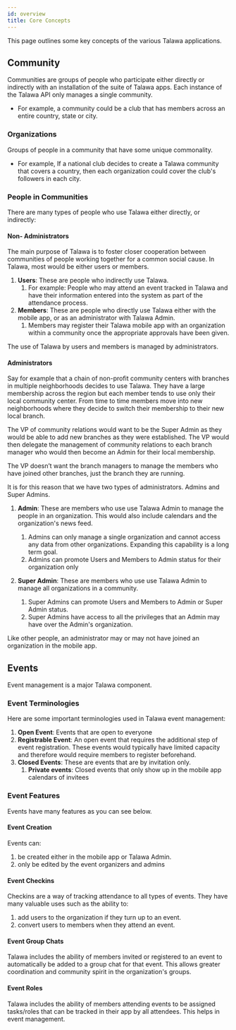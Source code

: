 ```yaml
---
id: overview
title: Core Concepts
---
```


This page outlines some key concepts of the various Talawa applications.

## Community​

Communities are groups of people who participate either directly or indirectly with an installation of the suite of Talawa apps. Each instance of the Talawa API only manages a single community.

- For example, a community could be a club that has members across an entire country, state or city.

### Organizations

Groups of people in a community that have some unique commonality.

- For example, If a national club decides to create a Talawa community that covers a country, then each organization could cover the club's followers in each city.

### People in Communities

There are many types of people who use Talawa either directly, or indirectly:

#### Non- Administrators

The main purpose of Talawa is to foster closer cooperation between communities of people working together for a common social cause. In Talawa, most would be either users or members.

1. **Users**: These are people who indirectly use Talawa.
   1. For example: People who may attend an event tracked in Talawa and have their information entered into the system as part of the attendance process.
1. **Members**: These are people who directly use Talawa either with the mobile app, or as an administrator with Talawa Admin.
   1. Members may register their Talawa mobile app with an organization within a community once the appropriate approvals have been given.

The use of Talawa by users and members is managed by administrators.

#### Administrators

Say for example that a chain of non-profit community centers with branches in multiple neighborhoods decides to use Talawa. They have a large membership across the region but each member tends to use only their local community center. From time to time members move into new neighborhoods where they decide to switch their membership to their new local branch.

The VP of community relations would want to be the Super Admin as they would be able to add new branches as they were established. The VP would then delegate the management of community relations to each branch manager who would then become an Admin for their local membership.

The VP doesn’t want the branch managers to manage the members who have joined other branches, just the branch they are running.

It is for this reason that we have two types of administrators. Admins and Super Admins.

1. **Admin**: These are members who use use Talawa Admin to manage the people in an organization. This would also include calendars and the organization's news feed. 

   1. Admins can only manage a single organization and cannot access any data from other organizations. Expanding this capability is a long term goal.
   1. Admins can promote Users and Members to Admin status for their organization only

1. **Super Admin**: These are members who use use Talawa Admin to manage all organizations in a community.
   1. Super Admins can promote Users and Members to Admin or Super Admin status.
   1. Super Admins have access to all the privileges that an Admin may have over the Admin's organization.

Like other people, an administrator may or may not have joined an organization in the mobile app.

## Events

Event management is a major Talawa component.

### Event Terminologies

Here are some important terminologies used in Talawa event management:

1. **Open Event**: Events that are open to everyone
1. **Registrable Event**: An open event that requires the additional step of event registration. These events would typically have limited capacity and therefore would require members to register beforehand.
1. **Closed Events**: These are events that are by invitation only.
   1. **Private events**: Closed events that only show up in the mobile app calendars of invitees

### Event Features

Events have many features as you can see below.

#### Event Creation

Events can:

1. be created either in the mobile app or Talawa Admin.
1. only be edited by the event organizers and admins

#### Event Checkins

Checkins are a way of tracking attendance to all types of events. They have many valuable uses such as the ability to:

1. add users to the organization if they turn up to an event.
1. convert users to members when they attend an event.

#### Event Group Chats

Talawa includes the ability of members invited or registered to an event to automatically be added to a group chat for that event. This allows greater coordination and community spirit in the organization's groups.

#### Event Roles

Talawa includes the ability of members attending events to be assigned tasks/roles that can be tracked in their app by all attendees. This helps in event management.
